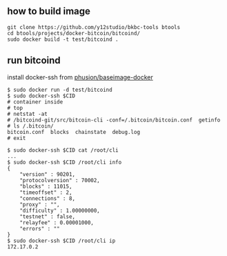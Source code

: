 ## how to build image
```
git clone https://github.com/y12studio/bkbc-tools btools
cd btools/projects/docker-bitcoin/bitcoind/
sudo docker build -t test/bitcoind .
```
## run bitcoind
install docker-ssh from [phusion/baseimage-docker](https://github.com/phusion/baseimage-docker#login_ssh)
```
$ sudo docker run -d test/bitcoind
$ sudo docker-ssh $CID
# container inside
# top
# netstat -at
# /bitcoind-git/src/bitcoin-cli -conf=/.bitcoin/bitcoin.conf  getinfo
# ls /.bitcoin/
bitcoin.conf  blocks  chainstate  debug.log
# exit

$ sudo docker-ssh $CID cat /root/cli
...
$ sudo docker-ssh $CID /root/cli info
{
    "version" : 90201,
    "protocolversion" : 70002,
    "blocks" : 11015,
    "timeoffset" : 2,
    "connections" : 8,
    "proxy" : "",
    "difficulty" : 1.00000000,
    "testnet" : false,
    "relayfee" : 0.00001000,
    "errors" : ""
}
$ sudo docker-ssh $CID /root/cli ip
172.17.0.2
```